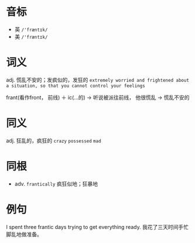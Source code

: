# 音标

- 英 `/'fræntɪk/`
- 美 `/'fræntɪk/`

# 词义

adj. 慌乱不安的；发疯似的，发狂的
`extremely worried and frightened about a situation, so that you cannot control your feelings`



frant(看作front， 前线) ＋ ic(…的) → 听说被派往前线， 他很慌乱 → 慌乱不安的

# 同义

adj. 狂乱的，疯狂的
`crazy` `possessed` `mad`

# 同根

- adv. `frantically` 疯狂似地；狂暴地

# 例句

I spent three frantic days trying to get everything ready.
我花了三天时间手忙脚乱地做准备。


